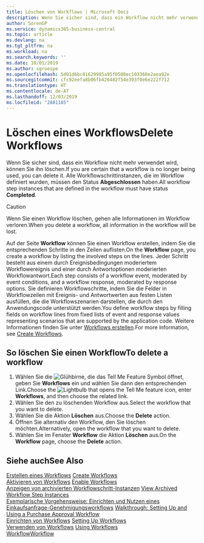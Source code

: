 ```yaml
---
title: Löschen von Workflows | Microsoft Docs
description: Wenn Sie sicher sind, dass ein Workflow nicht mehr verwendet wird, können Sie ihn löschen. Alle Workflowschrittinstanzen, die im Workflow definiert wurden, müssen den Status **Abgeschlossen** haben.
author: SorenGP
ms.service: dynamics365-business-central
ms.topic: article
ms.devlang: na
ms.tgt_pltfrm: na
ms.workload: na
ms.search.keywords: ''
ms.date: 10/01/2019
ms.author: sgroespe
ms.openlocfilehash: 5d01d6bc81629985a95f0508ec103368e2aea92e
ms.sourcegitcommit: cfc92eefa8b06fb426482f54e393f0e6e222f712
ms.translationtype: HT
ms.contentlocale: de-AT
ms.lasthandoff: 12/03/2019
ms.locfileid: "2881185"
---
```

# <a name="delete-workflows"></a><span data-ttu-id="89646-104">Löschen eines Workflows</span><span class="sxs-lookup"><span data-stu-id="89646-104">Delete Workflows</span></span>
<span data-ttu-id="89646-105">Wenn Sie sicher sind, dass ein Workflow nicht mehr verwendet wird, können Sie ihn löschen.</span><span class="sxs-lookup"><span data-stu-id="89646-105">If you are certain that a workflow is no longer being used, you can delete it.</span></span> <span data-ttu-id="89646-106">Alle Workflowschrittinstanzen, die im Workflow definiert wurden, müssen den Status **Abgeschlossen** haben.</span><span class="sxs-lookup"><span data-stu-id="89646-106">All workflow step instances that are defined in the workflow must have status **Completed**.</span></span>  

> [!CAUTION]  
>  <span data-ttu-id="89646-107">Wenn Sie einen Workflow löschen, gehen alle Informationen im Workflow verloren.</span><span class="sxs-lookup"><span data-stu-id="89646-107">When you delete a workflow, all information in the workflow will be lost.</span></span>  

 <span data-ttu-id="89646-108">Auf der Seite **Workflow** können Sie einen Workflow erstellen, indem Sie die entsprechenden Schritte in den Zeilen auflisten.</span><span class="sxs-lookup"><span data-stu-id="89646-108">On the **Workflow** page, you create a workflow by listing the involved steps on the lines.</span></span> <span data-ttu-id="89646-109">Jeder Schritt besteht aus einem durch Ereignisbedingungen moderiertem Workflowereignis und einer durch Antwortoptionen moderierten Workflowantwort.</span><span class="sxs-lookup"><span data-stu-id="89646-109">Each step consists of a workflow event, moderated by event conditions, and a workflow response, moderated by response options.</span></span> <span data-ttu-id="89646-110">Sie definieren Workflowschritte, indem Sie die Felder in Workflowzeilen mit Ereignis- und Antwortwerten aus festen Listen ausfüllen, die die Workflowszenarien darstellen, die durch den Anwendungscode unterstützt werden.</span><span class="sxs-lookup"><span data-stu-id="89646-110">You define workflow steps by filling fields on workflow lines from fixed lists of event and response values representing scenarios that are supported by the application code.</span></span> <span data-ttu-id="89646-111">Weitere Informationen finden Sie unter [Workflows erstellen](across-how-to-create-workflows.md).</span><span class="sxs-lookup"><span data-stu-id="89646-111">For more information, see [Create Workflows](across-how-to-create-workflows.md).</span></span>  

## <a name="to-delete-a-workflow"></a><span data-ttu-id="89646-112">So löschen Sie einen Workflow</span><span class="sxs-lookup"><span data-stu-id="89646-112">To delete a workflow</span></span>  
1.  <span data-ttu-id="89646-113">Wählen Sie die ![Glühbirne, die das Tell Me Feature](media/ui-search/search_small.png "Tell Me-Funktion") Symbol öffnet, geben Sie **Workflows** ein und wählen Sie dann den entsprechenden Link.</span><span class="sxs-lookup"><span data-stu-id="89646-113">Choose the ![Lightbulb that opens the Tell Me feature](media/ui-search/search_small.png "Tell me what you want to do") icon, enter **Workflows**, and then choose the related link.</span></span>  
2.  <span data-ttu-id="89646-114">Wählen Sie den zu löschenden Workflow aus.</span><span class="sxs-lookup"><span data-stu-id="89646-114">Select the workflow that you want to delete.</span></span>  
3.  <span data-ttu-id="89646-115">Wählen Sie die Aktion **Löschen** aus.</span><span class="sxs-lookup"><span data-stu-id="89646-115">Choose the **Delete** action.</span></span>  
4.  <span data-ttu-id="89646-116">Öffnen Sie alternativ den Workflow, den Sie löschen möchten.</span><span class="sxs-lookup"><span data-stu-id="89646-116">Alternatively, open the workflow that you want to delete.</span></span>  
5.  <span data-ttu-id="89646-117">Wählen Sie im Fenster **Workflow** die Aktion **Löschen** aus.</span><span class="sxs-lookup"><span data-stu-id="89646-117">On the **Workflow** page, choose the **Delete** action.</span></span>  

## <a name="see-also"></a><span data-ttu-id="89646-118">Siehe auch</span><span class="sxs-lookup"><span data-stu-id="89646-118">See Also</span></span>  
 <span data-ttu-id="89646-119">[Erstellen eines Workflows](across-how-to-create-workflows.md) </span><span class="sxs-lookup"><span data-stu-id="89646-119">[Create Workflows](across-how-to-create-workflows.md) </span></span>  
 <span data-ttu-id="89646-120">[Aktivieren von Workflows](across-how-to-enable-workflows.md) </span><span class="sxs-lookup"><span data-stu-id="89646-120">[Enable Workflows](across-how-to-enable-workflows.md) </span></span>  
 <span data-ttu-id="89646-121">[Anzeigen von archivierten Workflowschritt-Instanzen](across-how-to-view-archived-workflow-step-instances.md) </span><span class="sxs-lookup"><span data-stu-id="89646-121">[View Archived Workflow Step Instances](across-how-to-view-archived-workflow-step-instances.md) </span></span>  
 <span data-ttu-id="89646-122">[Exemplarische Vorgehensweise: Einrichten und Nutzen eines Einkaufsanfrage-Genehmigungsworkflows](walkthrough-setting-up-and-using-a-purchase-approval-workflow.md) </span><span class="sxs-lookup"><span data-stu-id="89646-122">[Walkthrough: Setting Up and Using a Purchase Approval Workflow](walkthrough-setting-up-and-using-a-purchase-approval-workflow.md) </span></span>  
 <span data-ttu-id="89646-123">[Einrichten von Workflows](across-set-up-workflows.md) </span><span class="sxs-lookup"><span data-stu-id="89646-123">[Setting Up Workflows](across-set-up-workflows.md) </span></span>  
 <span data-ttu-id="89646-124">[Verwenden von Workflows](across-use-workflows.md) </span><span class="sxs-lookup"><span data-stu-id="89646-124">[Using Workflows](across-use-workflows.md) </span></span>  
 [<span data-ttu-id="89646-125">Workflow</span><span class="sxs-lookup"><span data-stu-id="89646-125">Workflow</span></span>](across-workflow.md)   
